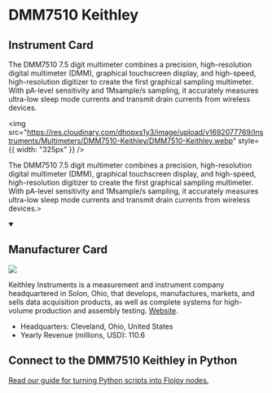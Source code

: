 
# DMM7510 Keithley 

## Instrument Card

<div className="flex">

<div>

The DMM7510 7.5 digit multimeter combines a precision, high-resolution digital multimeter (DMM), graphical touchscreen display, and high-speed, high-resolution digitizer to create the first graphical sampling multimeter. With pA-level sensitivity and 1Msample/s sampling, it accurately measures ultra-low sleep mode currents and transmit drain currents from wireless devices.

</div>

<img src="https://res.cloudinary.com/dhopxs1y3/image/upload/v1692077769/Instruments/Multimeters/DMM7510-Keithley/DMM7510-Keithley.webp" style={{ width: "325px" }} />

</div>

The DMM7510 7.5 digit multimeter combines a precision, high-resolution digital multimeter (DMM), graphical touchscreen display, and high-speed, high-resolution digitizer to create the first graphical sampling multimeter. With pA-level sensitivity and 1Msample/s sampling, it accurately measures ultra-low sleep mode currents and transmit drain currents from wireless devices.>

<details open>
<summary><h2>Manufacturer Card</h2></summary>

<img src="https://res.cloudinary.com/dhopxs1y3/image/upload/v1691786276/Instruments/Vendor%20Logos/Keithley.jpg.png" />

Keithley Instruments is a measurement and instrument company headquartered in Solon, Ohio, that develops, manufactures, markets, and sells data acquisition products, as well as complete systems for high-volume production and assembly testing. <a href="https://www.tek.com/en">Website</a>.

<ul>
  <li>Headquarters: Cleveland, Ohio, United States</li>
  <li>Yearly Revenue (millions, USD): 110.6</li>
</ul>
</details>

## Connect to the DMM7510 Keithley  in Python

[Read our guide for turning Python scripts into Flojoy nodes.](https://docs.flojoy.ai/custom-nodes/creating-custom-node/)



